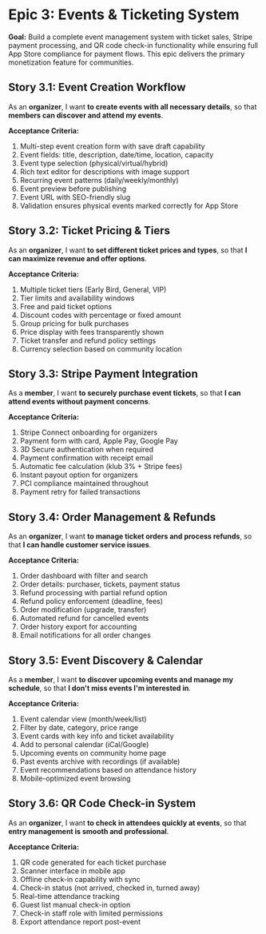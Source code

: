 # Epic 3: Events & Ticketing System

**Goal:** Build a complete event management system with ticket sales, Stripe payment processing, and QR code check-in functionality while ensuring full App Store compliance for payment flows. This epic delivers the primary monetization feature for communities.

## Story 3.1: Event Creation Workflow

As an **organizer**,
I want **to create events with all necessary details**,
so that **members can discover and attend my events**.

**Acceptance Criteria:**

1. Multi-step event creation form with save draft capability
2. Event fields: title, description, date/time, location, capacity
3. Event type selection (physical/virtual/hybrid)
4. Rich text editor for descriptions with image support
5. Recurring event patterns (daily/weekly/monthly)
6. Event preview before publishing
7. Event URL with SEO-friendly slug
8. Validation ensures physical events marked correctly for App Store

## Story 3.2: Ticket Pricing & Tiers

As an **organizer**,
I want **to set different ticket prices and types**,
so that **I can maximize revenue and offer options**.

**Acceptance Criteria:**

1. Multiple ticket tiers (Early Bird, General, VIP)
2. Tier limits and availability windows
3. Free and paid ticket options
4. Discount codes with percentage or fixed amount
5. Group pricing for bulk purchases
6. Price display with fees transparently shown
7. Ticket transfer and refund policy settings
8. Currency selection based on community location

## Story 3.3: Stripe Payment Integration

As a **member**,
I want **to securely purchase event tickets**,
so that **I can attend events without payment concerns**.

**Acceptance Criteria:**

1. Stripe Connect onboarding for organizers
2. Payment form with card, Apple Pay, Google Pay
3. 3D Secure authentication when required
4. Payment confirmation with receipt email
5. Automatic fee calculation (klub 3% + Stripe fees)
6. Instant payout option for organizers
7. PCI compliance maintained throughout
8. Payment retry for failed transactions

## Story 3.4: Order Management & Refunds

As an **organizer**,
I want **to manage ticket orders and process refunds**,
so that **I can handle customer service issues**.

**Acceptance Criteria:**

1. Order dashboard with filter and search
2. Order details: purchaser, tickets, payment status
3. Refund processing with partial refund option
4. Refund policy enforcement (deadline, fees)
5. Order modification (upgrade, transfer)
6. Automated refund for cancelled events
7. Order history export for accounting
8. Email notifications for all order changes

## Story 3.5: Event Discovery & Calendar

As a **member**,
I want **to discover upcoming events and manage my schedule**,
so that **I don't miss events I'm interested in**.

**Acceptance Criteria:**

1. Event calendar view (month/week/list)
2. Filter by date, category, price range
3. Event cards with key info and ticket availability
4. Add to personal calendar (iCal/Google)
5. Upcoming events on community home page
6. Past events archive with recordings (if available)
7. Event recommendations based on attendance history
8. Mobile-optimized event browsing

## Story 3.6: QR Code Check-in System

As an **organizer**,
I want **to check in attendees quickly at events**,
so that **entry management is smooth and professional**.

**Acceptance Criteria:**

1. QR code generated for each ticket purchase
2. Scanner interface in mobile app
3. Offline check-in capability with sync
4. Check-in status (not arrived, checked in, turned away)
5. Real-time attendance tracking
6. Guest list manual check-in option
7. Check-in staff role with limited permissions
8. Export attendance report post-event
